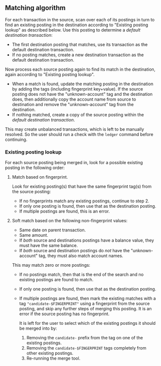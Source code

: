 ## Matching algorithm

For each transaction in the source, scan over each of its postings in turn to
find an existing posting in the destination according to "Existing posting
lookup" as described below. Use this posting to determine a *default
destination transaction*:

*   The first destination posting that matches, use its transaction as the
    default destination transaction.
*   If no posting matches, create a new destination transaction as the default
    destination transaction.

Now process each source posting again to find its match in the destination,
again according to "Existing posting lookup".

*   When a match is found, update the matching posting in the destination by
    adding the tags (including fingerprint key+value). If the source posting
    does not have the "unknown-account" tag and the destination does, then
    additionally copy the account name from source to destination and remove
    the "unknown-account" tag from the destination.
*   If nothing matched, create a copy of the source posting within the *default
    destination transaction*.

This may create unbalanced transactions, which is left to be manually resolved.
So the user should run a check with the `ledger` command before continuing.

### Existing posting lookup

For each source posting being merged in, look for a possible existing posting
in the following order:

1.  Match based on fingerprint.

    Look for existing posting(s) that have the same fingerprint tag(s) from
    the source posting:

    *   If no fingerprints match any existing postings, continue to step 2.
    *   If only one posting is found, then use that as the destination posting.
    *   If multiple postings are found, this is an error.

2. Soft match based on the following non-fingerprint values:

    *   Same date on parent transaction.
    *   Same amount.
    *   If *both* source and destinations postings have a balance value, they
        must have the same balance.
    *   If *both* source and destination postings do *not* have the
        "unknown-account" tag, they must also match account names.

    This may match zero or more postings:

    *   If no postings match, then that is the end of the search and no
        existing postings are found to match.
    *   If only one posting is found, then use that as the destination posting.
    *   If multiple postings are found, then mark the existing matches with
        a tag `"candidate-$FINGERPRINT"` using a fingerprint from the source
        posting, and skip any further steps of merging this posting. It is an
        error if the source posting has no fingerprint.

        It is left for the user to select which of the existing postings it
        should be merged into by:

        1.  Removing the `candidate-` prefix from the tag on one of the
            existing postings.
        2.  Removing the `candidate-$FINGERPRINT` tags completely from other
            existing postings.
        3.  Re-running the merge tool.
